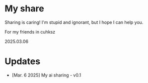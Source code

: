 # My share
Sharing is caring!  I'm stupid and ignorant, but I hope I can help you.

For my friends in cuhksz

2025.03.06

# Updates
- [Mar. 6 2025] My ai sharing - v0.1
